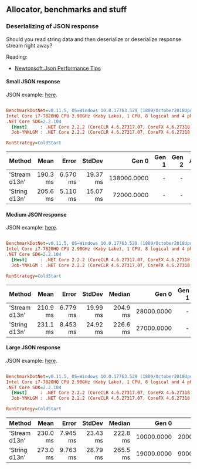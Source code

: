 ## Allocator, benchmarks and stuff

### Deserializing of JSON response

Should you read string data and then deserialize or deserialize response stream right away?

Reading:
- [Newtonsoft.Json Performance Tips](https://www.newtonsoft.com/json/help/html/Performance.htm)

#### Small JSON response

JSON example: [here](src/Allocator/Data/S.json).

``` ini

BenchmarkDotNet=v0.11.5, OS=Windows 10.0.17763.529 (1809/October2018Update/Redstone5)
Intel Core i7-7820HQ CPU 2.90GHz (Kaby Lake), 1 CPU, 8 logical and 4 physical cores
.NET Core SDK=2.2.104
  [Host]     : .NET Core 2.2.2 (CoreCLR 4.6.27317.07, CoreFX 4.6.27318.02), 64bit RyuJIT
  Job-YNKLGM : .NET Core 2.2.2 (CoreCLR 4.6.27317.07, CoreFX 4.6.27318.02), 64bit RyuJIT

RunStrategy=ColdStart  

```
|        Method |     Mean |    Error |   StdDev |       Gen 0 | Gen 1 | Gen 2 | Allocated |
|-------------- |---------:|---------:|---------:|------------:|------:|------:|----------:|
| &#39;Stream d13n&#39; | 190.3 ms | 6.570 ms | 19.37 ms | 138000.0000 |     - |     - | 553.89 MB |
| &#39;String d13n&#39; | 205.6 ms | 5.110 ms | 15.07 ms |  72000.0000 |     - |     - | 288.39 MB |

#### Medium JSON response

JSON example: [here](src/Allocator/Data/M.json).

``` ini

BenchmarkDotNet=v0.11.5, OS=Windows 10.0.17763.529 (1809/October2018Update/Redstone5)
Intel Core i7-7820HQ CPU 2.90GHz (Kaby Lake), 1 CPU, 8 logical and 4 physical cores
.NET Core SDK=2.2.104
  [Host]     : .NET Core 2.2.2 (CoreCLR 4.6.27317.07, CoreFX 4.6.27318.02), 64bit RyuJIT
  Job-YNKLGM : .NET Core 2.2.2 (CoreCLR 4.6.27317.07, CoreFX 4.6.27318.02), 64bit RyuJIT

RunStrategy=ColdStart  

```
|        Method |     Mean |    Error |   StdDev |   Median |      Gen 0 | Gen 1 | Gen 2 | Allocated |
|-------------- |---------:|---------:|---------:|---------:|-----------:|------:|------:|----------:|
| &#39;Stream d13n&#39; | 210.9 ms | 6.779 ms | 19.99 ms | 204.9 ms | 28000.0000 |     - |     - | 114.06 MB |
| &#39;String d13n&#39; | 231.1 ms | 8.453 ms | 24.92 ms | 226.6 ms | 27000.0000 |     - |     - | 110.09 MB |

#### Large JSON response

JSON example: [here](src/Allocator/Data/L.json).

``` ini

BenchmarkDotNet=v0.11.5, OS=Windows 10.0.17763.529 (1809/October2018Update/Redstone5)
Intel Core i7-7820HQ CPU 2.90GHz (Kaby Lake), 1 CPU, 8 logical and 4 physical cores
.NET Core SDK=2.2.104
  [Host]     : .NET Core 2.2.2 (CoreCLR 4.6.27317.07, CoreFX 4.6.27318.02), 64bit RyuJIT
  Job-YNKLGM : .NET Core 2.2.2 (CoreCLR 4.6.27317.07, CoreFX 4.6.27318.02), 64bit RyuJIT

RunStrategy=ColdStart  

```
|        Method |     Mean |    Error |   StdDev |   Median |      Gen 0 |     Gen 1 |     Gen 2 | Allocated |
|-------------- |---------:|---------:|---------:|---------:|-----------:|----------:|----------:|----------:|
| &#39;Stream d13n&#39; | 230.0 ms | 7.945 ms | 23.43 ms | 222.8 ms | 10000.0000 | 2000.0000 |         - |  47.48 MB |
| &#39;String d13n&#39; | 273.0 ms | 9.763 ms | 28.79 ms | 265.5 ms | 19000.0000 | 9000.0000 | 9000.0000 |   77.3 MB |
